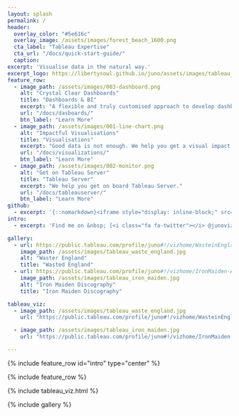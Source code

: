 ```yaml
---
layout: splash
permalink: /
header:
  overlay_color: "#5e616c"
  overlay_image: /assets/images/forest_beach_1600.png
  cta_label: "Tableau Expertise"
  cta_url: "/docs/quick-start-guide/"
  caption:
excerpt: 'Visualise data in the natural way.'
excerpt_logo: https://libertysowl.github.io/juno/assets/images/tableau_logo.png
feature_row:
  - image_path: /assets/images/003-dashboard.png
    alt: "Crystal Clear Dashboards"
    title: "Dashboards & BI"
    excerpt: "A flexible and truly customised approach to develop dashboards and business intelligence solutions."
    url: "/docs/dasboards/"
    btn_label: "Learn More"
  - image_path: /assets/images/001-line-chart.png
    alt: "Impactful Visualisations"
    title: "Visualisations"
    excerpt: "Good data is not enough. We help you get a visual impact with it."
    url: "/docs/visualizations/"
    btn_label: "Learn More"
  - image_path: /assets/images/002-monitor.png
    alt: "Get on Tableau Server"
    title: "Tableau Server"
    excerpt: "We help you get on board Tableau Server."
    url: "/docs/tableauserver/"
    btn_label: "Learn More"
github:
  - excerpt: '{::nomarkdown}<iframe style="display: inline-block;" src="https://ghbtns.com/github-btn.html?user=mmistakes&repo=minimal-mistakes&type=star&count=true&size=large" frameborder="0" scrolling="0" width="160px" height="30px"></iframe> <iframe style="display: inline-block;" src="https://ghbtns.com/github-btn.html?user=mmistakes&repo=minimal-mistakes&type=fork&count=true&size=large" frameborder="0" scrolling="0" width="158px" height="30px"></iframe>{:/nomarkdown}'
intro:
  - excerpt: 'Find me on &nbsp; [<i class="fa fa-twitter"></i> @junoviz](https://twitter.com/junoviz){: .btn .btn--twitter}'

gallery:
  - url: https://public.tableau.com/profile/juno#!/vizhome/WasteinEngland-Whoproducesmoregarbageandwhorecyclesmore/WasteInEngland
    image_path: /assets/images/tableau_waste_england.jpg
    alt: "Waster England"
    title: "Wasted England"
  - url: https://public.tableau.com/profile/juno#!/vizhome/IronMaiden-AlbumsSingles/AlbumsSingles
    image_path: /assets/images/tableau_iron_maiden.jpg
    alt: "Iron Maiden Discography"
    title: "Iron Maiden Discography"

tableau_viz:
  - image_path: /assets/images/tableau_waste_england.jpg
    url: "https://public.tableau.com/profile/juno#!/vizhome/WasteinEngland-Whoproducesmoregarbageandwhorecyclesmore/WasteInEngland"

  - image_path: /assets/images/tableau_iron_maiden.jpg
    url: "https://public.tableau.com/profile/juno#!/vizhome/IronMaiden-AlbumsSingles/AlbumsSingles"

---
```


{% include feature_row id="intro" type="center" %}

{% include feature_row %}

{% include tableau_viz.html %}

{% include gallery %}
